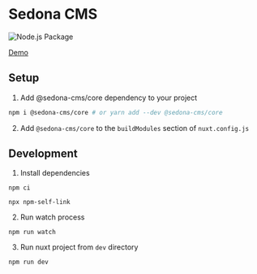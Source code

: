 # Sedona CMS

![Node.js Package](https://github.com/sedona-cms/core/workflows/Node.js%20Package/badge.svg)


[Demo](https://sedona-cms.github.io/core/)


## Setup

1. Add @sedona-cms/core dependency to your project

```bash
npm i @sedona-cms/core # or yarn add --dev @sedona-cms/core
```

2. Add `@sedona-cms/core` to the `buildModules` section of `nuxt.config.js`

## Development

1. Install dependencies

`npm ci`

`npx npm-self-link`

2. Run watch process

`npm run watch`

3. Run nuxt project from `dev` directory

`npm run dev`
